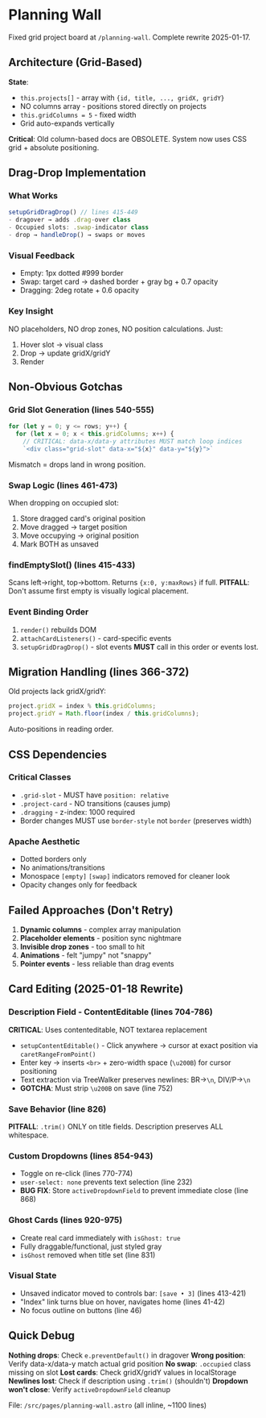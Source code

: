 # Planning Wall

Fixed grid project board at `/planning-wall`. Complete rewrite 2025-01-17.

## Architecture (Grid-Based)

**State**: 
- `this.projects[]` - array with `{id, title, ..., gridX, gridY}`
- NO columns array - positions stored directly on projects
- `this.gridColumns = 5` - fixed width
- Grid auto-expands vertically

**Critical**: Old column-based docs are OBSOLETE. System now uses CSS grid + absolute positioning.

## Drag-Drop Implementation

### What Works
```javascript
setupGridDragDrop() // lines 415-449
- dragover → adds .drag-over class
- Occupied slots: .swap-indicator class
- drop → handleDrop() → swaps or moves
```

### Visual Feedback
- Empty: 1px dotted #999 border
- Swap: target card → dashed border + gray bg + 0.7 opacity
- Dragging: 2deg rotate + 0.6 opacity

### Key Insight
NO placeholders, NO drop zones, NO position calculations. Just:
1. Hover slot → visual class
2. Drop → update gridX/gridY
3. Render

## Non-Obvious Gotchas

### Grid Slot Generation (lines 540-555)
```javascript
for (let y = 0; y <= rows; y++) {
  for (let x = 0; x < this.gridColumns; x++) {
    // CRITICAL: data-x/data-y attributes MUST match loop indices
    `<div class="grid-slot" data-x="${x}" data-y="${y}">`
```
Mismatch = drops land in wrong position.

### Swap Logic (lines 461-473)
When dropping on occupied slot:
1. Store dragged card's original position
2. Move dragged → target position  
3. Move occupying → original position
4. Mark BOTH as unsaved

### findEmptySlot() (lines 415-433)
Scans left→right, top→bottom. Returns `{x:0, y:maxRows}` if full.
**PITFALL**: Don't assume first empty is visually logical placement.

### Event Binding Order
1. `render()` rebuilds DOM
2. `attachCardListeners()` - card-specific events
3. `setupGridDragDrop()` - slot events
**MUST** call in this order or events lost.

## Migration Handling (lines 366-372)
Old projects lack gridX/gridY:
```javascript
project.gridX = index % this.gridColumns;
project.gridY = Math.floor(index / this.gridColumns);
```
Auto-positions in reading order.

## CSS Dependencies

### Critical Classes
- `.grid-slot` - MUST have `position: relative`
- `.project-card` - NO transitions (causes jump)
- `.dragging` - z-index: 1000 required
- Border changes MUST use `border-style` not `border` (preserves width)

### Apache Aesthetic
- Dotted borders only
- No animations/transitions
- Monospace `[empty]` `[swap]` indicators removed for cleaner look
- Opacity changes only for feedback

## Failed Approaches (Don't Retry)

1. **Dynamic columns** - complex array manipulation
2. **Placeholder elements** - position sync nightmare  
3. **Invisible drop zones** - too small to hit
4. **Animations** - felt "jumpy" not "snappy"
5. **Pointer events** - less reliable than drag events

## Card Editing (2025-01-18 Rewrite)

### Description Field - ContentEditable (lines 704-786)
**CRITICAL**: Uses contenteditable, NOT textarea replacement
- `setupContentEditable()` - Click anywhere → cursor at exact position via `caretRangeFromPoint()`
- Enter key → inserts `<br>` + zero-width space (`\u200B`) for cursor positioning
- Text extraction via TreeWalker preserves newlines: BR→`\n`, DIV/P→`\n`
- **GOTCHA**: Must strip `\u200B` on save (line 752)

### Save Behavior (line 826)
**PITFALL**: `.trim()` ONLY on title fields. Description preserves ALL whitespace.

### Custom Dropdowns (lines 854-943)
- Toggle on re-click (lines 770-774)
- `user-select: none` prevents text selection (line 232)
- **BUG FIX**: Store `activeDropdownField` to prevent immediate close (line 868)

### Ghost Cards (lines 920-975)
- Create real card immediately with `isGhost: true`
- Fully draggable/functional, just styled gray
- `isGhost` removed when title set (line 831)

### Visual State
- Unsaved indicator moved to controls bar: `[save • 3]` (lines 413-421)
- "Index" link turns blue on hover, navigates home (lines 41-42)
- No focus outline on buttons (line 46)

## Quick Debug

**Nothing drops**: Check `e.preventDefault()` in dragover
**Wrong position**: Verify data-x/data-y match actual grid position
**No swap**: `.occupied` class missing on slot
**Lost cards**: Check gridX/gridY values in localStorage
**Newlines lost**: Check if description using `.trim()` (shouldn't)
**Dropdown won't close**: Verify `activeDropdownField` cleanup

File: `/src/pages/planning-wall.astro` (all inline, ~1100 lines)